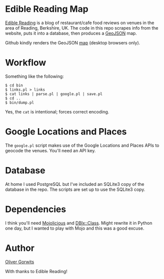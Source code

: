 # Edible Reading Map

[Edible Reading](http://ediblereading.com/) is a blog of restaurant/cafe food reviews on venues in the area of Reading, Berkshire, UK.
The code in this repo scrapes info from the website, puts it into a database, then produces a [GeoJSON](http://en.wikipedia.org/wiki/GeoJSON) map.

Github kindly renders the GeoJSON [map](https://github.com/ollyg/edible-reading/blob/master/edread.geojson) (desktop browsers only).

# Workflow

Something like the following:

````
$ cd bin
$ links.pl > links
$ cat links | parse.pl | google.pl | save.pl
$ cd ..
$ bin/dump.pl
````

Yes, the `cat` is intentional; forces correct encoding.

# Google Locations and Places

The `google.pl` script makes use of the Google Locations and Places APIs to geocode the venues. You'll need an API key.

# Database

At home I used PostgreSQL but I've included an SQLite3 copy of the database in the repo. The scripts are set up to use the SQLite3 copy.

# Dependencies

I think you'll need [Mojolicious](https://metacpan.org/pod/Mojolicious) and [DBIx::Class](https://metacpan.org/pod/DBIx::Class). Might rewrite it in Python one day, but I wanted to play with Mojo and this was a good excuse.

# Author

[Oliver Gorwits](mailto:oliver@cpan.org)

With thanks to Edible Reading!
